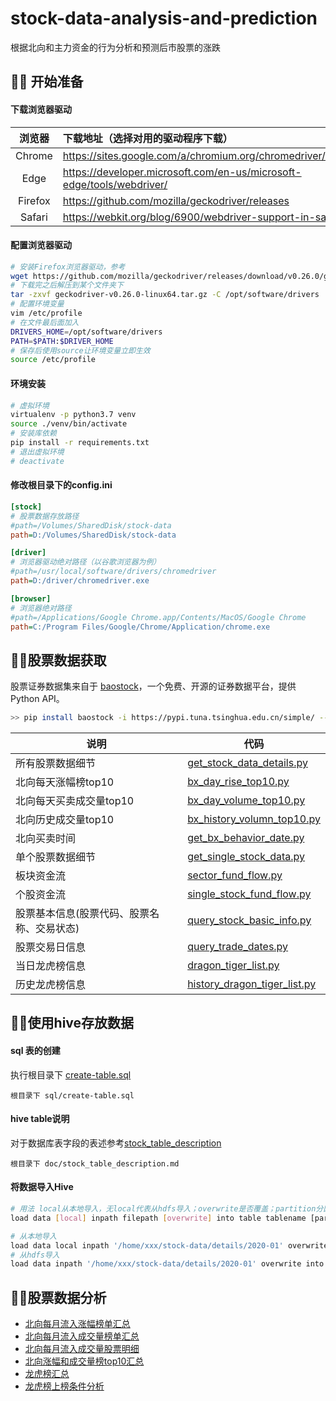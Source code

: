 # stock-data-analysis-and-prediction

根据北向和主力资金的行为分析和预测后市股票的涨跌




## 🕵️‍♀️ 开始准备

#### 下载浏览器驱动

| 浏览器  | 下载地址（选择对用的驱动程序下载）                           |
| :-----: | :----------------------------------------------------------- |
| Chrome  | https://sites.google.com/a/chromium.org/chromedriver/downloads |
|  Edge   | https://developer.microsoft.com/en-us/microsoft-edge/tools/webdriver/ |
| Firefox | https://github.com/mozilla/geckodriver/releases              |
| Safari  | https://webkit.org/blog/6900/webdriver-support-in-safari-10/ |

#### 配置浏览器驱动

```bash
# 安装Firefox浏览器驱动，参考
wget https://github.com/mozilla/geckodriver/releases/download/v0.26.0/geckodriver-v0.26.0-linux64.tar.gz
# 下载完之后解压到某个文件夹下
tar -zxvf geckodriver-v0.26.0-linux64.tar.gz -C /opt/software/drivers
# 配置环境变量
vim /etc/profile
# 在文件最后面加入
DRIVERS_HOME=/opt/software/drivers
PATH=$PATH:$DRIVER_HOME
# 保存后使用source让环境变量立即生效
source /etc/profile
```

#### 环境安装

```bash
# 虚拟环境
virtualenv -p python3.7 venv
source ./venv/bin/activate
# 安装库依赖
pip install -r requirements.txt
# 退出虚拟环境
# deactivate 
```

#### 修改根目录下的config.ini

```ini
[stock]
# 股票数据存放路径
#path=/Volumes/SharedDisk/stock-data
path=D:/Volumes/SharedDisk/stock-data

[driver]
# 浏览器驱动绝对路径（以谷歌浏览器为例）
#path=/usr/local/software/drivers/chromedriver
path=D:/driver/chromedriver.exe

[browser]
# 浏览器绝对路径
#path=/Applications/Google Chrome.app/Contents/MacOS/Google Chrome
path=C:/Program Files/Google/Chrome/Application/chrome.exe

```



## 🕵️‍♀️股票数据获取

股票证券数据集来自于 [baostock](http://baostock.com/baostock/index.php/%E9%A6%96%E9%A1%B5)，一个免费、开源的证券数据平台，提供 Python API。

```bash
>> pip install baostock -i https://pypi.tuna.tsinghua.edu.cn/simple/ --trusted-host pypi.tuna.tsinghua.edu.cn
```

| 说明                                       | 代码                                                         |
| ------------------------------------------ | ------------------------------------------------------------ |
| 所有股票数据细节                           | [get_stock_data_details.py](https://github.com/AdvancingStone/stock-data-analysis-and-prediction/blob/master/src/main/python/com/bluehonour/baostock/get_all_stock_data_details.py) |
| 北向每天涨幅榜top10                        | [bx_day_rise_top10.py](https://github.com/AdvancingStone/stock-data-analysis-and-prediction/blob/master/src/main/python/com/bluehonour/spider/bx_day_rise_top10.py) |
| 北向每天买卖成交量top10                    | [bx_day_volume_top10.py](https://github.com/AdvancingStone/stock-data-analysis-and-prediction/blob/master/src/main/python/com/bluehonour/spider/bx_day_volume_top10.py) |
| 北向历史成交量top10                        | [bx_history_volumn_top10.py](https://github.com/AdvancingStone/stock-data-analysis-and-prediction/blob/master/src/main/python/com/bluehonour/spider/bx_history_volume_top10.py) |
| 北向买卖时间                               | [get_bx_behavior_date.py](https://github.com/AdvancingStone/stock-data-analysis-and-prediction/blob/master/src/main/python/com/bluehonour/spider/get_bx_behavior_date.py) |
| 单个股票数据细节                           | [get_single_stock_data.py](https://github.com/AdvancingStone/stock-data-analysis-and-prediction/blob/master/src/main/python/com/bluehonour/baostock/get_single_stock_data.py) |
| 板块资金流                                 | [sector_fund_flow.py](https://github.com/AdvancingStone/stock-data-analysis-and-prediction/blob/master/src/main/python/com/bluehonour/spider/sector_fund_flow.py) |
| 个股资金流                                 | [single_stock_fund_flow.py](https://github.com/AdvancingStone/stock-data-analysis-and-prediction/blob/master/src/main/python/com/bluehonour/spider/single_stock_fund_flow.py) |
| 股票基本信息(股票代码、股票名称、交易状态) | [query_stock_basic_info.py](https://github.com/AdvancingStone/stock-data-analysis-and-prediction/blob/master/src/main/python/com/bluehonour/baostock/query_stock_basic_info.py) |
| 股票交易日信息                             | [query_trade_dates.py](https://github.com/AdvancingStone/stock-data-analysis-and-prediction/blob/master/src/main/python/com/bluehonour/baostock/query_trade_dates.py) |
| 当日龙虎榜信息                             | [dragon_tiger_list.py](https://github.com/AdvancingStone/stock-data-analysis-and-prediction/blob/master/src/main/python/com/bluehonour/spider/dragon_tiger_list.py) |
| 历史龙虎榜信息                             | [history_dragon_tiger_list.py](https://github.com/AdvancingStone/stock-data-analysis-and-prediction/blob/master/src/main/python/com/bluehonour/spider/history_dragon_tiger_list.py) |



## 🕵️‍♀️使用hive存放数据 

#### sql 表的创建 

执行根目录下 [create-table.sql](https://github.com/AdvancingStone/stock-data-analysis-and-prediction/blob/master/sql/create-table.sql)

```
根目录下 sql/create-table.sql 
```

#### hive table说明

对于数据库表字段的表述参考[stock_table_description](./doc/stock_table_description.md)

```
根目录下 doc/stock_table_description.md
```

#### 将数据导入Hive

```bash
# 用法 local从本地导入，无local代表从hdfs导入；overwrite是否覆盖；partition分区导入
load data [local] inpath filepath [overwrite] into table tablename [partition (a1=a2,b1=b2,...)]

# 从本地导入
load data local inpath '/home/xxx/stock-data/details/2020-01' overwrite into table stock_details partition (yearmonth=202001);
# 从hdfs导入
load data inpath '/home/xxx/stock-data/details/2020-01' overwrite into table stock_details partition (yearmonth=202001);
```



## 🕵️‍♀️股票数据分析

- [北向每月流入涨幅榜单汇总](https://github.com/AdvancingStone/stock-data-analysis-and-prediction/blob/master/sql/%E5%8C%97%E5%90%91%E6%AF%8F%E6%9C%88%E6%B5%81%E5%85%A5%E6%B6%A8%E5%B9%85%E6%A6%9C%E5%8D%95%E6%B1%87%E6%80%BB.sql)
- [北向每月流入成交量榜单汇总](https://github.com/AdvancingStone/stock-data-analysis-and-prediction/blob/master/sql/%E5%8C%97%E5%90%91%E6%AF%8F%E6%9C%88%E6%B5%81%E5%85%A5%E6%88%90%E4%BA%A4%E9%87%8F%E6%A6%9C%E5%8D%95%E6%B1%87%E6%80%BB.sql)
- [北向每月流入成交量股票明细](https://github.com/AdvancingStone/stock-data-analysis-and-prediction/blob/master/sql/%E5%8C%97%E5%90%91%E6%AF%8F%E6%9C%88%E6%B5%81%E5%85%A5%E6%88%90%E4%BA%A4%E9%87%8F%E8%82%A1%E7%A5%A8%E6%98%8E%E7%BB%86.sql)
- [北向涨幅和成交量榜top10汇总](https://github.com/AdvancingStone/stock-data-analysis-and-prediction/blob/master/sql/bx_top10_smmary.sql)
- [龙虎榜汇总](https://github.com/AdvancingStone/stock-data-analysis-and-prediction/blob/master/sql/dragon_tiger_list_aggregate_analyze.sql)
- [龙虎榜上榜条件分析](https://github.com/AdvancingStone/stock-data-analysis-and-prediction/blob/master/sql/dragon_tiger_list_condition_analyze.sql)
